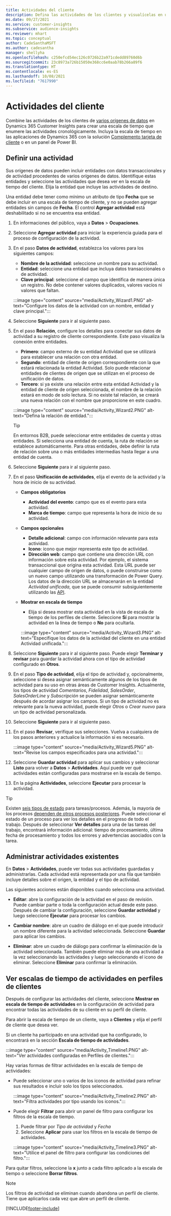 ```yaml
---
title: Actividades del cliente
description: Defina las actividades de los clientes y visualícelas en una línea de tiempo en los perfiles de los clientes.
ms.date: 09/27/2021
ms.service: customer-insights
ms.subservice: audience-insights
ms.reviewer: mhart
ms.topic: conceptual
author: CadeSanthaMSFT
ms.author: cadesantha
manager: shellyha
ms.openlocfilehash: c250efcd54ec126c0726b22a971cdedd89760d6b
ms.sourcegitcommit: 23c8973a726b15050e368cc6e0aab78b266a89f6
ms.translationtype: HT
ms.contentlocale: es-ES
ms.lasthandoff: 10/08/2021
ms.locfileid: "7617990"
---
```

# <a name="customer-activities"></a>Actividades del cliente

Combine las actividades de los clientes de [varios orígenes de datos](data-sources.md) en Dynamics 365 Customer Insights para crear una escala de tiempo que enumere las actividades cronológicamente. Incluya la escala de tiempo en las aplicaciones de Dynamics 365 con la solución [Complemento tarjeta de cliente](customer-card-add-in.md) o en un panel de Power BI.

## <a name="define-an-activity"></a>Definir una actividad

Sus orígenes de datos pueden incluir entidades con datos transaccionales y de actividad procedentes de varios orígenes de datos. Identifique estas entidades y seleccione las actividades que desea ver en la escala de tiempo del cliente. Elija la entidad que incluye las actividades de destino.

Una entidad debe tener como mínimo un atributo de tipo **Fecha** que se debe incluir en una escala de tiempo de cliente, y no se pueden agregar entidades sin campos de **Fecha**. El control **Agregar actividad** está deshabilitado si no se encuentra esa entidad.

1. En informaciones del público, vaya a **Datos** > **Ocupaciones**.

1. Seleccione **Agregar actividad** para iniciar la experiencia guiada para el proceso de configuración de la actividad.

1. En el paso **Datos de actividad**, establezca los valores para los siguientes campos:

   - **Nombre de la actividad**: seleccione un nombre para su actividad.
   - **Entidad**: seleccione una entidad que incluya datos transaccionales o de actividad.
   - **Clave principal**: seleccione el campo que identifica de manera única un registro. No debe contener valores duplicados, valores vacíos ni valores que faltan.

   :::image type="content" source="media/Activity_Wizard1.PNG" alt-text="Configure los datos de la actividad con un nombre, entidad y clave principal.":::

1. Seleccione **Siguiente** para ir al siguiente paso.

1. En el paso **Relación**, configure los detalles para conectar sus datos de actividad a su registro de cliente correspondiente. Este paso visualiza la conexión entre entidades.  

   - **Primero**: campo externo de su entidad Actividad que se utilizará para establecer una relación con otra entidad.
   - **Segundo**: entidad de cliente de origen correspondiente con la que estará relacionada la entidad Actividad. Solo puede relacionar entidades de clientes de origen que se utilizan en el proceso de unificación de datos.
   - **Tercero**: si ya existe una relación entre esta entidad Actividad y la entidad de cliente de origen seleccionada, el nombre de la relación estará en modo de solo lectura. Si no existe tal relación, se creará una nueva relación con el nombre que proporcione en este cuadro.

   :::image type="content" source="media/Activity_Wizard2.PNG" alt-text="Defina la relación de entidad.":::

   > [!TIP]
   > En entornos B2B, puede seleccionar entre entidades de cuenta y otras entidades. Si selecciona una entidad de cuenta, la ruta de relación se establece automáticamente. Para otras entidades, debe definir la ruta de relación sobre una o más entidades intermedias hasta llegar a una entidad de cuenta.

1. Seleccione **Siguiente** para ir al siguiente paso. 

1. En el paso **Unificación de actividades**, elija el evento de la actividad y la hora de inicio de su actividad. 
   - **Campos obligatorios**
      - **Actividad del evento**: campo que es el evento para esta actividad.
      - **Marca de tiempo**: campo que representa la hora de inicio de su actividad.

   - **Campos opcionales**
      - **Detalle adicional**: campo con información relevante para esta actividad.
      - **Icono**: icono que mejor representa este tipo de actividad.
      - **Dirección web**: campo que contiene una dirección URL con información sobre esta actividad. Por ejemplo, el sistema transaccional que origina esta actividad. Esta URL puede ser cualquier campo de origen de datos, o puede construirse como un nuevo campo utilizando una transformación de Power Query. Los datos de la dirección URL se almacenarán en la entidad *Actividad unificada*, que se puede consumir subsiguientemente utilizando las [API](apis.md).

   - **Mostrar en escala de tiempo**
      - Elija si desea mostrar esta actividad en la vista de escala de tiempo de los perfiles de cliente. Seleccione **Sí** para mostrar la actividad en la línea de tiempo o **No** para ocultarla.

      :::image type="content" source="media/Activity_Wizard3.PNG" alt-text="Especifique los datos de la actividad del cliente en una entidad Actividad unificada.":::

1. Seleccione **Siguiente** para ir al siguiente paso. Puede elegir **Terminar y revisar** para guardar la actividad ahora con el tipo de actividad configurado en **Otros**. 

1. En el paso **Tipo de actividad**, elija el tipo de actividad y, opcionalmente, seleccione si desea asignar semánticamente algunos de los tipos de actividad para su uso en otras áreas de Customer Insights. Actualmente, los tipos de actividad *Comentarios*, *Fidelidad*, *SalesOrder*, *SalesOrderLine* y *Subscripción* se pueden asignar semánticamente después de acordar asignar los campos. Si un tipo de actividad no es relevante para la nueva actividad, puede elegir *Otros* o *Crear nuevo* para un tipo de actividad personalizada.

1. Seleccione **Siguiente** para ir al siguiente paso. 

1. En el paso **Revisar**, verifique sus selecciones. Vuelva a cualquiera de los pasos anteriores y actualice la información si es necesario.

   :::image type="content" source="media/Activity_Wizard5.PNG" alt-text="Revise los campos especificados para una actividad.":::
   
1. Seleccione **Guardar actividad** para aplicar sus cambios y seleccionar **Listo** para volver a **Datos** > **Actividades**. Aquí puede ver qué actividades están configuradas para mostrarse en la escala de tiempo. 

1. En la página **Actividades**, seleccione **Ejecutar** para procesar la actividad. 

> [!TIP]
> Existen [seis tipos de estado](system.md#status-types) para tareas/procesos. Además, la mayoría de los procesos [dependen de otros procesos posteriores](system.md#refresh-policies). Puede seleccionar el estado de un proceso para ver los detalles en el progreso de todo el trabajo. Después de seleccionar **Ver detalles** para una de las tareas del trabajo, encontrará información adicional: tiempo de procesamiento, última fecha de procesamiento y todos los errores y advertencias asociados con la tarea.


## <a name="manage-existing-activities"></a>Administrar actividades existentes

En **Datos** > **Actividades**, puede ver todas sus actividades guardadas y administrarlas. Cada actividad está representada por una fila que también incluye detalles sobre el origen, la entidad y el tipo de actividad.

Las siguientes acciones están disponibles cuando selecciona una actividad. 

- **Editar**: abre la configuración de la actividad en el paso de revisión. Puede cambiar parte o toda la configuración actual desde este paso. Después de cambiar la configuración, seleccione **Guardar actividad** y luego seleccione **Ejecutar** para procesar los cambios.

- **Cambiar nombre**: abre un cuadro de diálogo en el que puede introducir un nombre diferente para la actividad seleccionada. Seleccione **Guardar** para aplicar los cambios.

- **Eliminar**: abre un cuadro de diálogo para confirmar la eliminación de la actividad seleccionada. También puede eliminar más de una actividad a la vez seleccionando las actividades y luego seleccionando el icono de eliminar. Seleccione **Eliminar** para confirmar la eliminación.

## <a name="view-activity-timelines-on-customer-profiles"></a>Ver escalas de tiempo de actividades en perfiles de clientes

Después de configurar las actividades del cliente, seleccione **Mostrar en escala de tiempo de actividades** en la configuración de actividad para encontrar todas las actividades de su cliente en su perfil de cliente.

Para abrir la escala de tiempo de un cliente, vaya a **Clientes** y elija el perfil de cliente que desea ver.

Si un cliente ha participado en una actividad que ha configurado, lo encontrará en la sección **Escala de tiempo de actividades**.

:::image type="content" source="media/Activity_Timeline1.PNG" alt-text="Ver actividades configuradas en Perfiles de clientes.":::

Hay varias formas de filtrar actividades en la escala de tiempo de actividades:

- Puede seleccionar uno o varios de los iconos de actividad para refinar sus resultados e incluir solo los tipos seleccionados.

  :::image type="content" source="media/Activity_Timeline2.PNG" alt-text="Filtra actividades por tipo usando los iconos.":::

- Puede elegir **Filtrar** para abrir un panel de filtro para configurar los filtros de la escala de tiempo.

   1. Puede filtrar por *Tipo de actividad* y *Fecha*
   1. Seleccione **Aplicar** para usar los filtros en la escala de tiempo de actividades.

   :::image type="content" source="media/Activity_Timeline3.PNG" alt-text="Utilice el panel de filtro para configurar las condiciones del filtro.":::

Para quitar filtros, seleccione la **x** junto a cada filtro aplicado a la escala de tiempo o seleccione **Borrar filtros**.


> [!NOTE]
> Los filtros de actividad se eliminan cuando abandona un perfil de cliente. Tiene que aplicarlos cada vez que abre un perfil de cliente.

[!INCLUDE[footer-include](../includes/footer-banner.md)]
